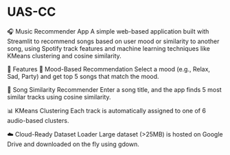 # UAS-CC
🎧 Music Recommender App
A simple web-based application built with Streamlit to recommend songs based on user mood or similarity to another song, using Spotify track features and machine learning techniques like KMeans clustering and cosine similarity.

🔧 Features
🎵 Mood-Based Recommendation
Select a mood (e.g., Relax, Sad, Party) and get top 5 songs that match the mood.

🔁 Song Similarity Recommender
Enter a song title, and the app finds 5 most similar tracks using cosine similarity.

📊 KMeans Clustering
Each track is automatically assigned to one of 6 audio-based clusters.

☁️ Cloud-Ready Dataset Loader
Large dataset (>25MB) is hosted on Google Drive and downloaded on the fly using gdown.

